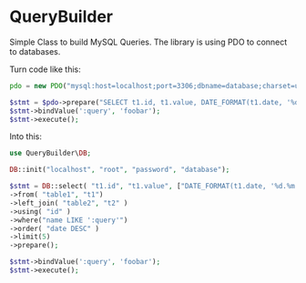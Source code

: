 # QueryBuilder
Simple Class to build MySQL Queries. The library is using PDO to connect to databases.

Turn code like this:

```PHP
pdo = new PDO("mysql:host=localhost;port=3306;dbname=database;charset=utf-8", "root", "password");

$stmt = $pdo->prepare("SELECT t1.id, t1.value, DATE_FORMAT(t1.date, '%d.%m.%Y') AS date_formatted, t2.external FROM table1 AS t1 LEFT JOIN table2 AS t2 USING (id) WHERE name IKE ':query' ORDER BY date DESC LIMIT 5");
$stmt->bindValue(':query', 'foobar');
$stmt->execute();
```

Into this:

```PHP
use QueryBuilder\DB;

DB::init("localhost", "root", "password", "database");

$stmt = DB::select( "t1.id", "t1.value", ["DATE_FORMAT(t1.date, '%d.%m.%Y')", "date"], "t2.external" )
->from( "table1", "t1")
->left_join( "table2", "t2" )
->using( "id" )
->where("name LIKE ':query'")
->order( "date DESC" )
->limit(5)
->prepare();

$stmt->bindValue(':query', 'foobar');
$stmt->execute();
```
